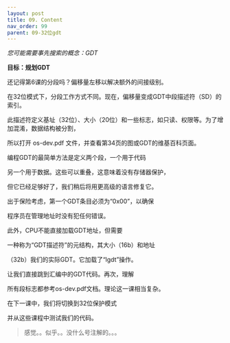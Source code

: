 ```yaml
---
layout: post
title: 09. Content
nav_order: 99
parent: 09-32位gdt
---
```

*您可能需要事先搜索的概念：GDT*


**目标：规划GDT**


还记得第6课的分段吗？偏移量左移以解决额外的间接级别。


在32位模式下，分段工作方式不同。现在，偏移量变成GDT中段描述符（SD）的索引。

此描述符定义基址（32位）、大小（20位）和一些标志，如只读、权限等。为了增加混淆，数据结构被分割，

所以打开 os-dev.pdf 文件，并查看第34页的图或GDT的维基百科页面。


编程GDT的最简单方法是定义两个段，一个用于代码

另一个用于数据。这些可以重叠，这意味着没有存储器保护，

但它已经足够好了，我们稍后将用更高级的语言修复它。


出于保险考虑，第一个GDT条目必须为“0x00”，以确保

程序员在管理地址时没有犯任何错误。


此外，CPU不能直接加载GDT地址，但需要

一种称为“GDT描述符”的元结构，其大小（16b）和地址

（32b）我们的实际GDT。它加载了“lgdt”操作。


让我们直接跳到汇编中的GDT代码。再次，理解

所有段标志都参考os-dev.pdf文档。理论这一课相当复杂。


在下一课中，我们将切换到32位保护模式

并从这些课程中测试我们的代码。 


> 感觉。。似乎。。没什么号注解的。。。
